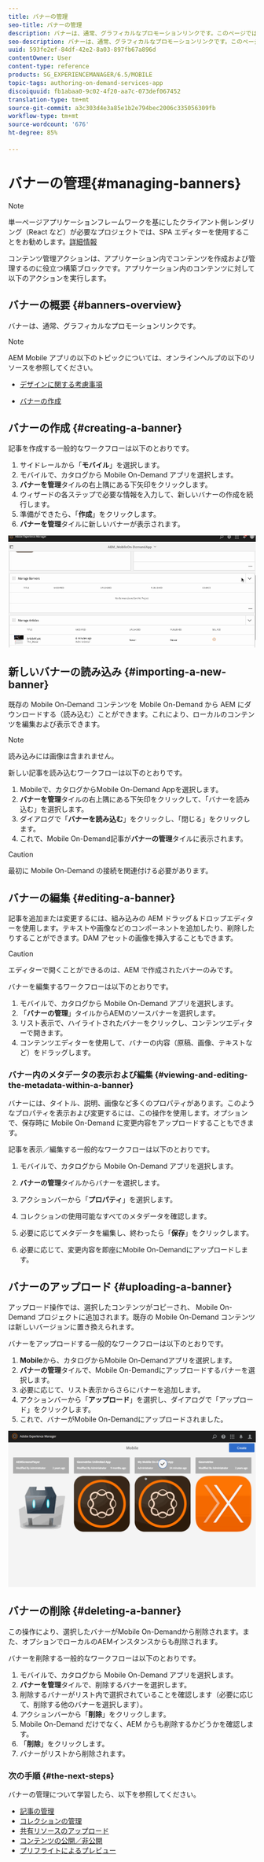 ```yaml
---
title: バナーの管理
seo-title: バナーの管理
description: バナーは、通常、グラフィカルなプロモーションリンクです。このページでは、この機能について詳しく見ていきます。
seo-description: バナーは、通常、グラフィカルなプロモーションリンクです。このページでは、この機能について詳しく見ていきます。
uuid: 593fe2ef-84df-42e2-8a03-897fb67a896d
contentOwner: User
content-type: reference
products: SG_EXPERIENCEMANAGER/6.5/MOBILE
topic-tags: authoring-on-demand-services-app
discoiquuid: fb1abaa0-9c02-4f20-aa7c-073def067452
translation-type: tm+mt
source-git-commit: a3c303d4e3a85e1b2e794bec2006c335056309fb
workflow-type: tm+mt
source-wordcount: '676'
ht-degree: 85%

---
```



# バナーの管理{#managing-banners}

>[!NOTE]
>
>単一ページアプリケーションフレームワークを基にしたクライアント側レンダリング（React など）が必要なプロジェクトでは、SPA エディターを使用することをお勧めします。[詳細情報](/help/sites-developing/spa-overview.md)

コンテンツ管理アクションは、アプリケーション内でコンテンツを作成および管理するのに役立つ構築ブロックです。アプリケーション内のコンテンツに対して以下のアクションを実行します。

## バナーの概要  {#banners-overview}

バナーは、通常、グラフィカルなプロモーションリンクです。

>[!NOTE]
>
>AEM Mobile アプリの以下のトピックについては、オンラインヘルプの以下のリソースを参照してください。
>
>* [デザインに関する考慮事項](https://helpx.adobe.com/jp/digital-publishing-solution/help/design-app.html)
   >
   >
* [バナーの作成](https://helpx.adobe.com/jp/digital-publishing-solution/help/creating-banners.html)

>



## バナーの作成  {#creating-a-banner}

記事を作成する一般的なワークフローは以下のとおりです。

1. サイドレールから「**モバイル**」を選択します。
1. モバイルで、カタログから Mobile On-Demand アプリを選択します。
1. **バナーを管理**&#x200B;タイルの右上隅にある下矢印をクリックします。
1. ウィザードの各ステップで必要な情報を入力して、新しいバナーの作成を続行します。
1. 準備ができたら、「**作成**」をクリックします。
1. **バナーを管理**&#x200B;タイルに新しいバナーが表示されます。

![chlimage_1-6](assets/chlimage_1-6.gif)

## 新しいバナーの読み込み {#importing-a-new-banner}

既存の Mobile On-Demand コンテンツを Mobile On-Demand から AEM にダウンロードする（読み込む）ことができます。これにより、ローカルのコンテンツを編集および表示できます。

>[!NOTE]
>
>読み込みには画像は含まれません。

新しい記事を読み込むワークフローは以下のとおりです。

1. Mobileで、カタログからMobile On-Demand Appを選択します。
1. **バナーを管理**&#x200B;タイルの右上隅にある下矢印をクリックして、「バナーを読み込む」を選択します。
1. ダイアログで「**バナーを読み込む**」をクリックし、「閉じる」をクリックします。
1. これで、Mobile On-Demand記事が&#x200B;**バナーの管理**&#x200B;タイルに表示されます。

>[!CAUTION]
>
>最初に Mobile On-Demand の接続を関連付ける必要があります。

## バナーの編集  {#editing-a-banner}

記事を追加または変更するには、組み込みの AEM ドラッグ＆ドロップエディターを使用します。テキストや画像などのコンポーネントを追加したり、削除したりすることができます。DAM アセットの画像を挿入することもできます。

>[!CAUTION]
>
>エディターで開くことができるのは、AEM で作成されたバナーのみです。

バナーを編集するワークフローは以下のとおりです。

1. モバイルで、カタログから Mobile On-Demand アプリを選択します。
1. 「**バナーの管理**」タイルからAEMのソースバナーを選択します。
1. リスト表示で、ハイライトされたバナーをクリックし、コンテンツエディターで開きます。
1. コンテンツエディターを使用して、バナーの内容（原稿、画像、テキストなど）をドラッグします。

### バナー内のメタデータの表示および編集  {#viewing-and-editing-the-metadata-within-a-banner}

バナーには、タイトル、説明、画像など多くのプロパティがあります。このようなプロパティを表示および変更するには、この操作を使用します。オプションで、保存時に Mobile On-Demand に変更内容をアップロードすることもできます。

記事を表示／編集する一般的なワークフローは以下のとおりです。

1. モバイルで、カタログから Mobile On-Demand アプリを選択します。
1. **バナーの管理**&#x200B;タイルからバナーを選択します。

1. アクションバーから「**プロパティ**」を選択します。
1. コレクションの使用可能なすべてのメタデータを確認します。
1. 必要に応じてメタデータを編集し、終わったら「**保存**」をクリックします。
1. 必要に応じて、変更内容を即座にMobile On-Demandにアップロードします。

## バナーのアップロード {#uploading-a-banner}

アップロード操作では、選択したコンテンツがコピーされ、 Mobile On-Demand プロジェクトに追加されます。既存の Mobile On-Demand コンテンツは新しいバージョンに置き換えられます。

バナーをアップロードする一般的なワークフローは以下のとおりです。

1. **Mobile**&#x200B;から、カタログからMobile On-Demandアプリを選択します。
1. **バナーの管理**&#x200B;タイルで、Mobile On-Demandにアップロードするバナーを選択します。
1. 必要に応じて、リスト表示からさらにバナーを追加します。
1. アクションバーから「**アップロード**」を選択し、ダイアログで「アップロード」をクリックします。
1. これで、バナーがMobile On-Demandにアップロードされました。

![chlimage_1-7](assets/chlimage_1-7.gif)

## バナーの削除 {#deleting-a-banner}

この操作により、選択したバナーがMobile On-Demandから削除されます。また、オプションでローカルのAEMインスタンスからも削除されます。

バナーを削除する一般的なワークフローは以下のとおりです。

1. モバイルで、カタログから Mobile On-Demand アプリを選択します。
1. **バナーを管理**&#x200B;タイルで、削除するバナーを選択します。
1. 削除するバナーがリスト内で選択されていることを確認します（必要に応じて、削除する他のバナーを選択します）。
1. アクションバーから「**削除**」をクリックします。
1.  Mobile On-Demand だけでなく、AEM からも削除するかどうかを確認します。
1. 「**削除**」をクリックします。
1. バナーがリストから削除されます。

### 次の手順 {#the-next-steps}

バナーの管理について学習したら、以下を参照してください。

* [記事の管理](/help/mobile/mobile-on-demand-managing-articles.md)
* [コレクションの管理](/help/mobile/mobile-on-demand-managing-collections.md)
* [共有リソースのアップロード](/help/mobile/mobile-on-demand-shared-resources.md)
* [コンテンツの公開／非公開](/help/mobile/mobile-on-demand-publishing-unpublishing.md)
* [プリフライトによるプレビュー](/help/mobile/aem-mobile-manage-ondemand-services.md)
